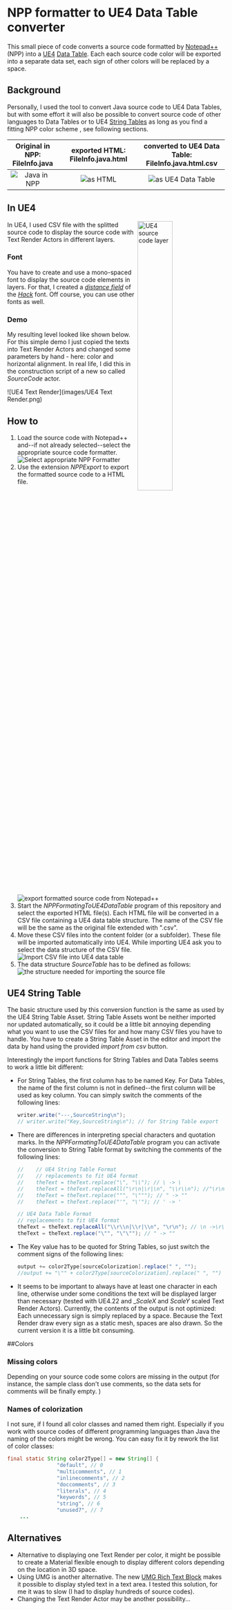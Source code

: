# NPP formatter to UE4 Data Table converter

This small piece of code converts a source code formatted by [Notepad++](https://notepad-plus-plus.org) (NPP) into a [UE4](https://unreal-engine.com) [Data Table](https://docs.unrealengine.com/en-US/Gameplay/DataDriven/index.html). Each each source code color will be exported into a separate data set, each sign of other colors will be replaced by a space. 

## Background

Personally, I used the tool to convert Java source code to UE4 Data Tables, but with some effort it will also be possible to convert source code of other languages to Data Tables or to UE4 [String Tables](https://docs.unrealengine.com/en-US/Gameplay/Localization/StringTables/index.html) as long as you find a fitting NPP color scheme , see following sections.

|  Original in NPP: <br />FileInfo.java  | exported HTML: FileInfo.java.html | converted to UE4 Data Table:<br />FileInfo.java.html.csv |
| :------------------------------------: | :-------------------------------: | :------------------------------------------------------: |
| ![Java in NPP](images/Java-in-NPP.png) |  ![as HTML](images/as-HTML.png)   |    ![as UE4 Data Table](images/as-UE4-Data-Table.png)    |

## In UE4

<img alt="UE4 source code layer" align="right"  src="images/UE4 Source Code.gif" width="40%">In UE4, I used CSV file with the splitted source code to display the source code with Text Render Actors in different layers. 

### Font

You have to create and use a mono-spaced font to display the source code elements in layers. For that, I created a [_distance field_](https://www.youtube.com/watch?v=EK-fByHbt8M) of the [_Hack_](https://sourcefoundry.org/hack/) font. Off course, you can use other fonts as well. 

### Demo

My resulting level looked like shown below. For this simple demo I just copied the texts into Text Render Actors and changed some parameters by hand - here: color and horizontal alignment. In real life, I did this in the construction script of a new so called _SourceCode_ actor.

![UE4 Text Render](images/UE4 Text Render.png)

## How to

1. Load the source code with Notepad++ and--if not already selected--select the appropriate source code formatter.
![Select appropriate NPP Formatter](images/NPPselectCodeFormatter.png)
2. Use the extension _NPPExport_ to export the formatted source code to a HTML file.
  ![export formatted source code from Notepad++](images/NPPexportToHTML.png)
3. Start the _NPPFormatingToUE4DataTable_ program of this repository and select the exported HTML file(s). Each HTML file will be converted in a CSV file containing a UE4 data table structure. The name of the CSV file will be the same as the original file extended with ".csv". 
4. Move these CSV files into the content folder (or a subfolder). These file will be imported automatically into UE4. While importing UE4 ask you to select the data structure of the CSV file. 
   ![Import CSV file into UE4 data table](images/UE4-import.png)
5. The data structure _SourceTable_ has to be defined as follows:
   ![the structure needed for importing the source file](images/UE4-structure.png)

## UE4 String Table

The basic structure used by this conversion function is the same as used by the UE4 String Table Asset. String Table Assets wont be neither imported nor updated automatically, so it could be a little bit annoying depending what you want to use the CSV files for and how many CSV files you have to handle. You have to create a String Table Asset in the editor and import the data by hand using the provided _import from csv_ button. 

Interestingly the import functions for String Tables and Data Tables seems to work a little bit different: 

* For String Tables, the first column has to be named Key. For Data Tables, the name of the first column is not in defined--the first column will be used as key column. You can simply switch the comments of the following lines:

  ```Java
  writer.write("---,SourceString\n");
  // writer.write("Key,SourceString\n"); // for String Table export
  ```

* There are differences in interpreting special characters and quotation marks. In the _NPPFormatingToUE4DataTable_ program you can activate the conversion to String Table format by switching the comments of the following lines:			       				

  ```java
  //	// UE4 String Table Format
  //	// replacements to fit UE4 format
  //	theText = theText.replace("\", "\\"); // \ -> \
  //	theText = theText.replaceAll("\r\n|\r|\n", "\\r\\n"); //"\r\n"); // \n ->\r\n
  //	theText = theText.replace(""", "\"""); // " -> ""			
  //	theText = theText.replace("'", "\'"); // ' -> '
  
  // UE4 Data Table Format
  // replacements to fit UE4 format
  theText = theText.replaceAll("\\r\\n|\\r|\\n", "\r\n"); // \n ->\r\n  					
  theText = theText.replace("\"", "\"\""); // " -> ""								
  ```

* The Key value has to be quoted for String Tables, so just switch the comment signs of the following lines:

  ```java
  output += color2Type[sourceColorization].replace(" ", "");			
  //output += "\"" + color2Type[sourceColorization].replace(" ", "") + "\""; // for UE4 String Table
  ```

* It seems to be important to always have at least one character in each line, otherwise under some conditions the text will be displayed larger than necessary (tested with UE4.22 and __ScaleX_ and _ScaleY_ scaled Text Render Actors). Currently, the contents of the output is not optimized: Each unnecessary sign is simply replaced by a space. Because the Text Render draw every sign as a static mesh, spaces are also drawn. So the current version it is a little bit consuming.

##Colors

### Missing colors

Depending on your source code some colors are missing in the output (for instance, the sample class don't use comments, so the data sets for comments will be finally empty. ) 

### Names of colorization

I not sure, if I found all color classes and named them right. Especially if you work with source codes of different programming languages than Java the naming of the colors might be wrong. You can easy fix it by rework the list of color classes: 

```Java
final static String color2Type[] = new String[] {
	  			"default", // 0
	  			"multicomments", // 1
	  			"inlinecomments", // 2
	  			"doccomments", // 3
	  			"literals", // 4
	  			"keywords", // 5
	  			"string", // 6
	  			"unused7", // 7 
    ...
```



## Alternatives

* Alternative to displaying one Text Render per color, it might be possible to create a Material flexible enough to display different colors depending on the location in 3D space. 
* Using UMG is another alternative. The new [UMG Rich Text Block](https://docs.unrealengine.com/en-US/Engine/UMG/UserGuide/UMGRichTextBlock/index.html) makes it possible to display styled text in a text area. I tested this solution, for me it was to slow (I had to display hundreds of source codes).
* Changing the Text Render Actor may be another possibility...
